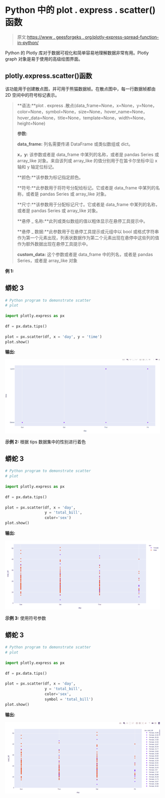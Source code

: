 # Python 中的 plot . express . scatter()函数

> 原文:[https://www . geesforgeks . org/plotly-express-spread-function-in-python/](https://www.geeksforgeeks.org/plotly-express-scatter-function-in-python/)

Python 的 Plotly 库对于数据可视化和简单容易地理解数据非常有用。Plotly graph 对象是易于使用的高级绘图界面。

## plotly.express.scatter()函数

该功能用于创建散点图，并可用于熊猫数据帧。在散点图中，每一行数据帧都由 2D 空间中的符号标记表示。

> **语法:**plot . express .散点(data_frame=None，x=None，y=None，color=None，symbol=None，size=None，hover_name=None，hover_data=None，title=None，template=None，width=None，height=None)
> 
> **参数:**
> 
> **data_frame:** 列名需要传递 DataFrame 或类似数组或 dict。
> 
> **x，y:** 该参数或者是 data_frame 中某列的名称，或者是 pandas Series 或 array_like 对象。来自该列或 array_like 的值分别用于在笛卡尔坐标中沿 x 轴和 y 轴定位标记。
> 
> **颜色:**该参数为标记指定颜色。
> 
> **符号:**此参数用于将符号分配给标记。它或者是 data_frame 中某列的名称，或者是 pandas Series 或 array_like 对象。
> 
> **尺寸:**该参数用于分配标记尺寸。它或者是 data_frame 中某列的名称，或者是 pandas Series 或 array_like 对象。
> 
> **悬停 _ 名称:**此列或类似数组的值以粗体显示在悬停工具提示中。
> 
> **悬停 _ 数据:**此参数用于在悬停工具提示或元组中以 bool 或格式字符串作为第一个元素出现，列表状数据作为第二个元素出现在悬停中这些列的值作为额外数据出现在悬停工具提示中。
> 
> **custom_data:** 这个参数或者是 data_frame 中的列名，或者是 pandas Series，或者是 array_like 对象

**例 1:**

## 蟒蛇 3

```py
# Python program to demonstrate scatter
# plot

import plotly.express as px

df = px.data.tips()

plot = px.scatter(df, x = 'day', y = 'time')
plot.show()
```

**输出:**

![](img/8c3d7c38ac98344bf934fc2976e6be76.png)

**示例 2:** 根据 tips 数据集中的性别进行着色

## 蟒蛇 3

```py
# Python program to demonstrate scatter
# plot

import plotly.express as px

df = px.data.tips()

plot = px.scatter(df, x = 'day',
                  y = 'total_bill', 
                  color='sex')
plot.show()
```

**输出:**

![](img/dd5160a00eea6d20f7ccc0fa408390c4.png)

**示例 3:** 使用符号参数

## 蟒蛇 3

```py
# Python program to demonstrate scatter
# plot

import plotly.express as px

df = px.data.tips()

plot = px.scatter(df, x = 'day', 
                  y = 'total_bill',
                  color='sex', 
                  symbol = 'total_bill')
plot.show()
```

**输出:**

![](img/1be7e069f9d7d4d33b3bfc4df061af00.png)